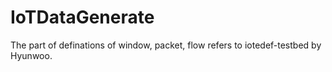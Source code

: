 # IoTDataGenerate
The part of definations of window, packet, flow refers to iotedef-testbed by Hyunwoo.
